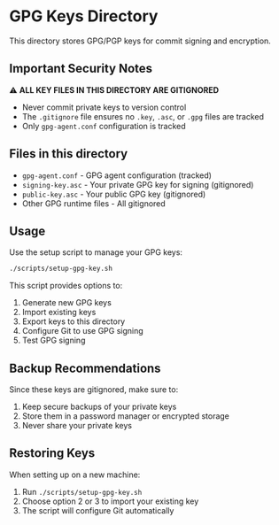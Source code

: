 # GPG Keys Directory

This directory stores GPG/PGP keys for commit signing and encryption.

## Important Security Notes

⚠️ **ALL KEY FILES IN THIS DIRECTORY ARE GITIGNORED**

- Never commit private keys to version control
- The `.gitignore` file ensures no `.key`, `.asc`, or `.gpg` files are tracked
- Only `gpg-agent.conf` configuration is tracked

## Files in this directory

- `gpg-agent.conf` - GPG agent configuration (tracked)
- `signing-key.asc` - Your private GPG key for signing (gitignored)
- `public-key.asc` - Your public GPG key (gitignored)
- Other GPG runtime files - All gitignored

## Usage

Use the setup script to manage your GPG keys:

```bash
./scripts/setup-gpg-key.sh
```

This script provides options to:
1. Generate new GPG keys
2. Import existing keys
3. Export keys to this directory
4. Configure Git to use GPG signing
5. Test GPG signing

## Backup Recommendations

Since these keys are gitignored, make sure to:
1. Keep secure backups of your private keys
2. Store them in a password manager or encrypted storage
3. Never share your private keys

## Restoring Keys

When setting up on a new machine:
1. Run `./scripts/setup-gpg-key.sh`
2. Choose option 2 or 3 to import your existing key
3. The script will configure Git automatically